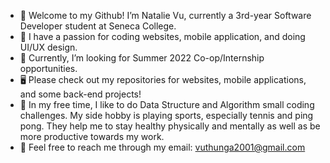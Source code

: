- 👋 Welcome to my Github! I’m Natalie Vu, currently a 3rd-year Software Developer student at Seneca College.
- 💞️ I have a passion for coding websites, mobile application, and doing UI/UX design.
- 👀 Currently, I’m looking for Summer 2022 Co-op/Internship opportunities.
- 🖥️ Please check out my repositories for websites, mobile applications, and some back-end projects!
- 🎾 In my free time, I like to do Data Structure and Algorithm small coding challenges. My side hobby is playing sports, especially tennis and ping pong. They help me to stay healthy physically and mentally as well as be more productive towards my work.
- 📧 Feel free to reach me through my email: vuthunga2001@gmail.com
